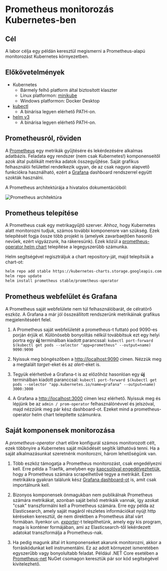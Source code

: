 # Prometheus monitorozás Kubernetes-ben

## Cél

A labor célja egy példán keresztül megismerni a Prometheus-alapú monitorozást Kubernetes környezetben.

## Előkövetelmények

- Kubernetes
    - Bármely felhő platform által biztosított klaszter
    - Linux platformon: [minikube](https://kubernetes.io/docs/tasks/tools/install-minikube)
    - Windows platformon: Docker Desktop
- [kubectl](https://kubernetes.io/docs/tasks/tools/install-kubectl/)
    - A binárisa legyen elérhető PATH-on.
- [helm v3](https://helm.sh/docs/intro/install/)
    - A binárisa legyen elérhető PATH-on.

## Prometheusról, röviden

A [Prometheus](https://prometheus.io) egy metrikák gyűjtésére és lekérdezésére alkalmas adatbázis. Feladata egy rendszer (nem csak Kubernetes!) komponenseitől azok által publikált metrika adatok összegyűjtése. Saját grafikus felhasználói felülettel rendelkezik ugyan, de az csak nagyon alapvető funkciókra használható, ezért a [Grafana](https://grafana.com) dashboard rendszerrel együtt szokták használni.

A Prometheus architektúrája a hivatalos dokumentációból:

![Prometheus architektúra](https://prometheus.io/assets/architecture.png)

## Prometheus telepítése

A Prometheus csak egy metrikagyűjtő szerver. Ahhoz, hogy Kubernetes alatt monitorozni tudjuk, számos további komponensre van szükség. Ezek telepítését fogja össze több projekt is (amelyek zavarbaejtően hasonló nevűek, ezért vigyázzunk, ha rákeresünk). Ezek közül a [prometheus-operator helm chart](https://github.com/helm/charts/tree/master/stable/prometheus-operator) telepítése a legegyszerűbb számunka.

Helm segítségével regisztráljuk a chart repository-ját, majd telepítsük a chart-ot:

```bash
helm repo add stable https://kubernetes-charts.storage.googleapis.com
helm repo update
helm install prometheus stable/prometheus-operator
```

## Prometheus webfelület és Grafana

A Prometheus saját webfelülete nem túl felhasználóbarát, de célratörő eszköz. A Grafana a már jól összeállított rendszerünk metrikáinak grafikus megjelenítéséért felel.

1. A Prometheus saját webfelületét a prometheus-t futtató pod 9090-es porján érjük el. Különösebb bonyolítás nélkül továbbítsuk ezt egy helyi portra egy **új** terminálban kiadott parancssal: `kubectl port-forward $(kubectl get pods --selector "app=prometheus" --output=name) 9090:9090`

1. Nyissuk meg böngészőben a <http://localhost:9090> címen. Nézzük meg a megtalált _target_-eket és az _alert_-eket is.

1. Tegyük elérhetővé a Grafana-t is az előzőhöz hasonlóan egy **új** terminálban kiadott paranccsal: `kubectl port-forward $(kubectl get pods --selector "app.kubernetes.io/name=grafana" --output=name) 3000:3000`

1. A Grafana a <http://localhost:3000> címen lesz elérhető. Nyissuk meg és lépjünk be az `admin / prom-operator` felhasználónévvel és jelszóval, majd nézzünk meg pár kész dashboard-ot. Ezeket mind a prometheus-operator helm chart telepítette számunkra.

## Saját komponensek monitorozása

A _prometheus-operator_ chart előre konfigurál számos monitorozott célt, ezek többnyire a Kubernetes saját működését segítik láthatóvá tenni. Ha a saját alkalmazásunkat szeretnénk monitorozni, három lehetőségünk van.

1. Több eszköz támogatja a Prometheus monitorozást, csak engedélyezni kell. Erre példa a Traefik, amelyben egy [kapcsolóval engedélyezhetjük](https://docs.traefik.io/observability/metrics/prometheus/), hogy a Prometheus számára scrapelhetővé tegye a metrikáit. Ezen metrikákra gyakran találunk kész [Grafana dashboard-ot](https://grafana.com/grafana/dashboards/10902) is, amit csak importálnunk kell.

1. Bizonyos komponensek önmagukban nem publikálnak Prometheus számára metrikákat, azonban saját belső metrikáik vannak, így azokat "csak" transzformálni kell a Prometheus számára. Erre egy példa az Elasticsearch, amely saját magáról részletes információkat nyújt http kéréseken keresztül, de nem direktben a Prometheus által várt formában. Ilyenkor un. [_exporter_](https://github.com/justwatchcom/elasticsearch_exporter)-t telepíthetünk, amely egy kis program, maga is konténer formájában, ami az Elasticsearch-től lekérdezett adatokat transzformálja a Prometheus-nak.

1. Ha pedig magunk által írt komponenseket akarunk monitorozni, akkor a forráskódunkat kell instrumentálni. Ez az adott környezet ismeretében egyszerűbb vagy bonyolultabb feladat. Például .NET Core esetében a [Prometheus-net](https://github.com/prometheus-net/prometheus-net) NuGet csomagon keresztük pár sor kód segítségével kivitelezhető.